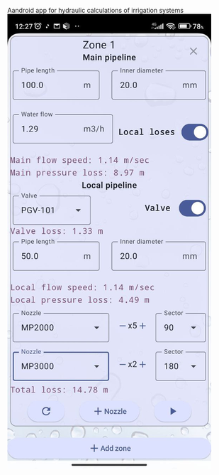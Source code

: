 Aandroid app for hydraulic calculations of irrigation systems 
![](https://github.com/AlexeyHved/kotlin-irri-comp/blob/main/photo_2024-09-29_12-28-37.jpg)
